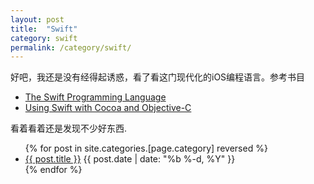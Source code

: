 ```yaml
---
layout: post
title:  "Swift"
category: swift
permalink: /category/swift/
---
```


好吧，我还是没有经得起诱惑，看了看这门现代化的iOS编程语言。参考书目

* [The Swift Programming Language](https://developer.apple.com/library/ios/documentation/Swift/Conceptual/Swift_Programming_Language/)
* [Using Swift with Cocoa and Objective-C](https://developer.apple.com/library/ios/documentation/Swift/Conceptual/BuildingCocoaApps/)

看着看着还是发现不少好东西.
  	
<ul class="posts">
{% for post in site.categories.[page.category] reversed %}
      <li>
        <a class="post-link" href="{{ post.url | prepend: site.baseurl }}">{{ post.title }}</a>
        <span class="post-date">{{ post.date | date: "%b %-d, %Y" }}</span>
      </li>
{% endfor %}
</ul>